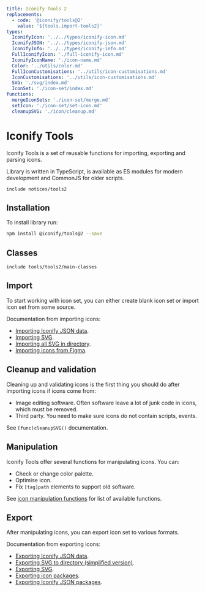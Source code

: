 ```yaml
title: Iconify Tools 2
replacements:
  - code: '@iconify/tools@2'
    value: '${tools.import-tools2}'
types:
  IconifyIcon: '../../types/iconify-icon.md'
  IconifyJSON: '../../types/iconify-json.md'
  IconifyInfo: '../../types/iconify-info.md'
  FullIconifyIcon: './full-iconify-icon.md'
  IconifyIconName: './icon-name.md'
  Color: '../utils/color.md'
  FullIconCustomisations: '../utils/icon-customisations.md'
  IconCustomisations: '../utils/icon-customisations.md'
  SVG: './svg/index.md'
  IconSet: './icon-set/index.md'
functions:
  mergeIconSets: './icon-set/merge.md'
  setIcon: './icon-set/set-icon.md'
  cleanupSVG: './icon/cleanup.md'
```

# Iconify Tools

Iconify Tools is a set of reusable functions for importing, exporting and parsing icons.

Library is written in TypeScript, is available as ES modules for modern development and CommonJS for older scripts.

`include notices/tools2`

## Installation

To install library run:

```sh
npm install @iconify/tools@2 --save
```

## Classes

`include tools/tools2/main-classes`

## Import

To start working with icon set, you can either create blank icon set or import icon set from some source.

Documentation from importing icons:

- [Importing Iconify JSON data](./import/json.md).
- [Importing SVG](./import/svg.md).
- [Importing all SVG in directory](./import/directory.md).
- [Importing icons from Figma](./import/figma/index.md).

## Cleanup and validation

Cleaning up and validating icons is the first thing you should do after importing icons if icons come from:

- Image editing software. Often software leave a lot of junk code in icons, which must be removed.
- Third party. You need to make sure icons do not contain scripts, events.

See `[func]cleanupSVG()` documentation.

## Manipulation

Iconify Tools offer several functions for manipulating icons. You can:

- Check or change color palette.
- Optimise icon.
- Fix `[tag]path` elements to support old software.

See [icon manipulation functions](./icon/index.md) for list of available functions.

## Export

After manipulating icons, you can export icon set to various formats.

Documentation from exporting icons:

- [Exporting Iconify JSON data](./export/json.md).
- [Exporting SVG to directory (simplified version)](./export/directory.md).
- [Exporting SVG](./export/svg.md).
- [Exporting icon packages](./export/icon-package.md).
- [Exporting Iconify JSON packages](./export/json-package.md).
